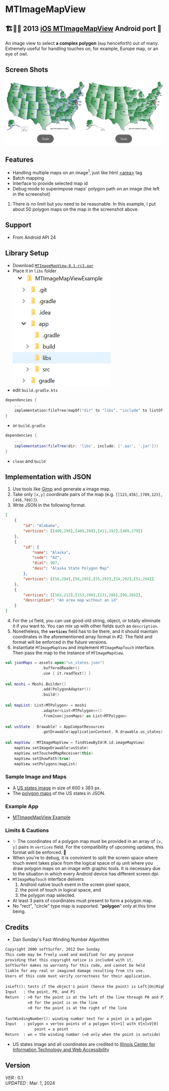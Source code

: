 # MTImageMapView  
## 🏗️👷‍♂️ 2013 [iOS MTImageMapView](https://github.com/stkim1/MTImageMapView) Android port 🏡

An image view to select __a complex polygon__ (`map` henceforth) out of many. 
Extremely useful for handling touches on, for example, Europe map, or an eye of owl.  

## Screen Shots  

![screenshot](https://raw.githubusercontent.com/stkim1/view.MTImageMapView/main/doc/screenshot.jpg)

## Features  

- Handling multiple maps on an image<sup>1</sup>, just like html [\<area\>](https://developer.mozilla.org/en-US/docs/Web/HTML/Element/area) tag  
- Batch mapping  
- Interface to provide selected map id  
- Debug mode to superimpose maps' polygon path on an image (the left in the screenshot)  

1. There is no limit but you need to be reasonable. In this example, I put about 50 polygon maps on the map in the screenshot above.  

## Support  

- From Android API 24  

## Library Setup  
- Download [`MTImageMapView-0.1-rc3.aar`](https://raw.githubusercontent.com/stkim1/view.MTImageMapView/main/dist/MTImageMapView-0.1-rc3.aar)  
- Place it in `libs` folder  
![screenshot](https://raw.githubusercontent.com/stkim1/view.MTImageMapView/main/doc/lib_install.png)  
- edit `build.gradle.kts`  
```kotlin
dependencies {
    ...
    implementation(fileTree(mapOf("dir" to "libs", "include" to listOf("*.aar", "*.jar"))))
}
```  
- or `build.gradle`  
```groovy
dependencies {
    ...
    implementation(fileTree(dir: 'libs', include: ['.aar', '.jar']))
}
```  
- `clean` and `build`  

## Implementation with JSON  
1. Use tools like [Gimp](http://www.gimp.org/) and generate a image map.  
2. Take only `[x,y]` coordinate pairs of the map (e.g. `[[123,456],[789,123],[456,789]]`).  
3. Write JSON in the following format.  
```json
[
    {
        "id": "Alabama",
        "vertices": [[409,298],[409,298],[411,292],[409,279]]
    },
    {
        "id": {
            "name": "Alaska",
            "code": "AZ",
            "dial": 907,
            "desc": "Alaska State Polygon Map"
        },
        "vertices": [[58,294],[56,293],[55,292],[54,292],[51,294]]
    },
    {
        "vertices": [[163,213],[153,290],[131,288],[90,266]],
        "description": "An area map without an id"
    }
]
```
4. For the `id` field, you can use good-old string, object, or totally eliminate it if you want to. You can mix up with other fields such as `description`.  
5. Nonetheless, the __`vertices`__ field has to be there, and it should maintain coordinates in the aforementioned array format in #2. The field and format will be enforced in the future versions.  
6. Instantiate `MTImageMapView` and implement `MTImageMapTouch` interface. Then pass the map to the instance of `MTImageMapView`.  
```kotlin
val jsonMaps = assets.open("us_states.json")
                .bufferedReader()
                .use { it.readText() }

val moshi = Moshi.Builder()
                .add(PolygonAdapter())
                .build()

val mapList: List<MTPolygon> = moshi
                .adapter<List<MTPolygon>>()
                .fromJson(jsonMaps) as List<MTPolygon>

val usState : Drawable? = AppCompatResources
                .getDrawable(applicationContext, R.drawable.us_states)

val mapView : MTImageMapView = findViewById(R.id.imageMapView)
    mapView.setImageDrawable(usState)
    mapView.setTouchedMapReceiver(this)
    mapView.setShowPath(true)
    mapView.setPolygons(mapList)
```  

### Sample Image and Maps  

- A [US states image](https://github.com/stkim1/view.MTImageMapView/blob/main/sample/US_States.gif) in size of 600 x 383 px.  
- The [polygon maps](https://github.com/stkim1/view.MTImageMapView/blob/main/sample/assets/us_states.json) of the US states in JSON.  

### Example App  

- [MTImageMapView Example](https://github.com/stkim1/MTImageMapViewExample)  

### Limits & Cautions 

- ✨ The coordinates of a polygon map must be provided in an array of `[x, y]` pairs in `vertices` field. For the compatibility of upcoming updates, this format will be enforced. 🌟 
- When you're to debug, it is convinient to split the screen space where touch event takes place from the logical space of `dp` unit where you draw polygon maps on an image with graphic tools. It is necessary due to the situation in which every Android device has different screen dpi.  
- `MTImageMapTouch` interface delivers 
  1. Android native touch event in the screen pixel space,
  2. the point of touch in logical space, and 
  3. the polygon map selected.  
- At least 3 pairs of coordinates must present to form a polygon map.  
- No "rect", "circle" type map is supported. "__polygon__" only at this time being.  

## Credits  
- Dan Sunday's Fast Winding Number Algorithm
```txt
Copyright 2000 softSurfer, 2012 Dan Sunday
This code may be freely used and modified for any purpose
providing that this copyright notice is included with it.
SoftSurfer makes no warranty for this code, and cannot be held
liable for any real or imagined damage resulting from its use.
Users of this code must verify correctness for their application.

isLeft(): tests if the object's point (hence the point) is Left|On|Right of an infinite line.
Input   : the point, P0, and P1
Return  : >0 for the point is at the left of the line through P0 and P1
          =0 for the point is on the line
          <0 for the point is at the right of the line

fastWindingNumber(): winding number test for a point in a polygon
Input   : polygon = vertex points of a polygon V[n+1] with V[n]=V[0]
             point = a point
Return  : wn = the winding number (=0 only when the point is outside)

```

- US states image and all coordinates are credited to [Illinois Center for Information Technology and Web Accessibility](http://html.cita.illinois.edu/text/map/map-example.php)  

## Version

_VER_ : 0.1  
_UPDATED_ : Mar. 1, 2024